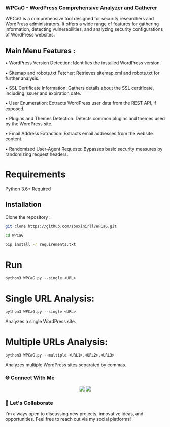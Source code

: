 ### WPCaG - WordPress Comprehensive Analyzer and Gatherer

WPCaG is a comprehensive tool designed for security researchers and WordPress administrators. It offers a wide range of features for gathering information, detecting vulnerabilities, and analyzing security configurations of WordPress websites.

## Main Menu Features :

• WordPress Version Detection: Identifies the installed WordPress version.

• Sitemap and robots.txt Fetcher: Retrieves sitemap.xml and robots.txt for further analysis.

• SSL Certificate Information: Gathers details about the SSL certificate, including issuer and expiration date.

• User Enumeration: Extracts WordPress user data from the REST API, if exposed.

• Plugins and Themes Detection: Detects common plugins and themes used by the WordPress site.

• Email Address Extraction: Extracts email addresses from the website content.

• Randomized User-Agent Requests: Bypasses basic security measures by randomizing request headers.

# Requirements

Python 3.6+ Required 

## Installation

Clone the repository : 

```bash
git clone https://github.com/zooxinirll/WPCaG.git
```

```bash
cd WPCaG
```
```bash
pip install -r requirements.txt
```


# Run
```
python3 WPCaG.py --single <URL>
```
# Single URL Analysis:
```
python3 WPCaG.py --single <URL> 
```
Analyzes a single WordPress site.

# Multiple URLs Analysis:
```
python3 WPCaG.py --multiple <URL1>,<URL2>,<URL3> 
```
Analyzes multiple WordPress sites separated by commas.

### 🌐 Connect With Me
<p align="center"> <a href="https://github.com/zooxinirll" target="_blank"> <img src="https://img.shields.io/badge/GitHub-000?style=for-the-badge&logo=github&logoColor=white" /> </a> <a href="https://www.instagram.com/h3r.10c4lh0st.07?igsh=MTRqcGNsdmN3a2FyaA==" target="_blank"> <img src="https://img.shields.io/badge/Instagram-E4405F?style=for-the-badge&logo=instagram&logoColor=white" /> </a></p>

### 🧠 Let's Collaborate
I'm always open to discussing new projects, innovative ideas, and opportunities. Feel free to reach out via my social platforms!
